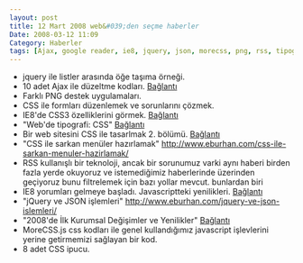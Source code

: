 ```yaml
---
layout: post
title: 12 Mart 2008 web&#039;den seçme haberler
Date: 2008-03-12 11:09
Category: Haberler
tags: [Ajax, google reader, ie8, jquery, json, morecss, png, rss, tipografi]
---
```


-   jquery ile listler arasında öğe taşıma örneği.
-   10 adet Ajax ile düzeltme kodları. [Bağlantı][1]
-   Farklı PNG destek uygulamaları.
-   CSS ile formları düzenlemek ve sorunlarını çözmek.
-   IE8'de CSS3 özelliklerini görmek. [Bağlantı][4]
-   "Web'de tipografi: CSS" [Bağlantı][5]
-   Bir web sitesini CSS ile tasarlmak 2. bölümü. [Bağlantı][6]
-   "CSS ile sarkan menüler hazırlamak" http://www.eburhan.com/css-ile-sarkan-menuler-hazirlamak/
-   RSS kullanışlı bir teknoloji, ancak bir sorunumuz varki aynı haberi
    birden fazla yerde okuyoruz ve istemediğimiz haberlerinde üzerinden
    geçiyoruz bunu filtrelemek için bazı yollar mevcut. bunlardan biri
-   IE8 yorumları gelmeye başladı. Javascriptteki yenilikleri.
    [Bağlantı][9]
-   "jQuery ve JSON işlemleri" http://www.eburhan.com/jquery-ve-json-islemleri/
-   "2008'de İlk Kurumsal Değişimler ve Yenilikler" [Bağlantı][11]
-   MoreCSS.js css kodları ile genel kullandığımız javascript
    işlevlerini yerine getirmemizi sağlayan bir kod.
-   8 adet CSS ipucu.


  [1]: http://webtecker.com/2008/03/06/10-edit-in-place-ajax-scripts/
    "düzenleme alanları"
  [4]: http://www.css3.info/css3-features-in-ie8/ "css 3"
  [5]: http://www.siberkultur.com/?q=css-ve-tipografi-ornekleri
    "css ve tipografi"
  [6]: http://cameronmoll.com/archives/2008/03/extensible_css_interface_css_selectors_jquery/
    "Bağlantı"
  [9]: http://ejohn.org/blog/javascript-in-internet-explorer-8/
    "ie8 javascript"
  [11]: http://www.hasanyalcin.com/?p=421 "2008 yenilikleri"